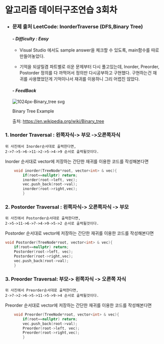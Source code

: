 알고리즘 데이터구조연습 3회차
===========================

* ### **문제 출처 LeetCode: InorderTraverse (DFS,Binary Tree)**

    #### - ***Difficulty : Easy***
    * Visual Studio 에서도 sample answer을 체크할 수 있도록, main함수를 따로 만들어놓았다. 

    * 기억을 되살릴겸 파트별로 쉬운 문제부터 다시 풀고있는데, Inorder, Preorder, Postorder 정의를 다 까먹어서 정의만 다시공부하고 구현했다. 구현하는건 재귀를 사용했었던게 기억이나서 재귀를 이용하니 그리 어렵진 않았다.


    #### - ***FeedBack***
    ![1024px-Binary_tree svg](https://user-images.githubusercontent.com/75593825/126117483-a4598af7-58b3-4fdb-8690-f7ab792a93ea.png)

    
    
    
    
    
    Binary Tree Example
    
    
    출처:  https://en.wikipedia.org/wiki/Binary_tree
    
### **1. Inorder Traversal** : 왼쪽자식-> 부모 ->오른쪽자식

````
위 사진에서 Inorder순서대로 출력한다면, 
2->7->5->6->11->2->5->4->9 순서로 출력될것이다.
````
Inorder 순서대로 vector에 저장하는 간단한 재귀를 이용한 코드를 작성해본다면
    
    
````cpp
    void inorder(TreeNode*root, vector<int> & vec){
        if(root==nullptr) return;
        inorder(root->left, vec); 
        vec.push_back(root->val);
        inorder(root->right,vec);
        }
````


 ### **2. Postorder Traversal** :  왼쪽자식-> 오른쪽자식 -> 부모


````
위 사진에서 Postorder순서대로 출력한다면, 
2->5->11->6->7->4->9->5->2 순서로 출력될것이다.
````
Postorder 순서대로 vector에 저장하는 간단한 재귀를 이용한 코드를 작성해본다면
````cpp
void Postorder(TreeNode*root, vector<int> & vec){
    if(root==nullptr) return;
    Postorder(root->left, vec); 
    Postorder(root->right,vec);
    vec.push_back(root->val);
    }
  ````
### **3. Preorder Traversal**: 부모-> 왼쪽자식 -> 오른쪽 자식
````
위 사진에서 Preorder순서대로 출력한다면,       
2->7->2->6->5->11->5->9->4 순서로 출력될것이다.
````
Preorder 순서대로 vector에 저장하는 간단한 재귀를 이용한 코드를 작성해본다면
````cpp
    void Preorder(TreeNode*root, vector<int> & vec){
        if(root==nullptr) return;
        vec.push_back(root->val);
        Preorder(root->left, vec); 
        Preorder(root->right,vec);
        }
````
